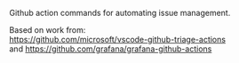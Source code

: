 Github action commands for automating issue management. 

Based on work from: </br>
https://github.com/microsoft/vscode-github-triage-actions </br> 
and
https://github.com/grafana/grafana-github-actions




